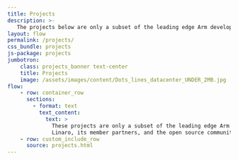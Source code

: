 ```yaml
---
title: Projects
description: >-
   The projects below are only a subset of the leading edge Arm developments actively being worked on by Linaro, its member partners, and the open source community.  Join us in the common goal of accelerating your product deployment within the Arm ecosystem!
layout: flow
permalink: /projects/
css_bundle: projects
js-package: projects
jumbotron:
    class: projects_banner text-center
    title: Projects
    image: /assets/images/content/Dots_lines_datacenter_UNDER_2MB.jpg
flow:
    - row: container_row
      sections:
        - format: text
          text_content:
            text: >
              These projects are only a subset of the leading edge Arm developments actively being worked on by
              Linaro, its member partners, and the open source community.
    - row: custom_include_row
      source: projects.html
---
```

